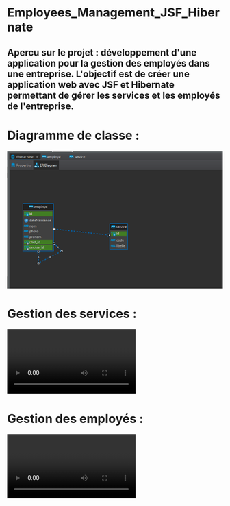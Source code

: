 # Employees_Management_JSF_Hibernate
## Apercu sur le projet : développement d'une application pour la gestion des employés dans une entreprise. L'objectif est de créer une application web avec JSF et Hibernate permettant de gérer les services et les employés de l'entreprise.
# Diagramme de classe :
![Alt text](<Screenshot 2023-12-02 025535.png>)

# Gestion des services :
<video src="Service.mp4" controls title="Title"></video>

# Gestion des employés : 
<video src="employe.mp4" controls title="Title"></video>